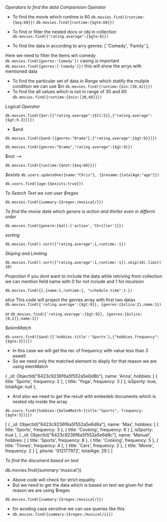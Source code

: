 <!-- *{
    "id": 1,
    "url": "http://www.tvmaze.com/shows/1/under-the-dome",
    "name": "Under the Dome",
    "type": "Scripted",
    "language": "English",
    "genres": ["Drama", "Science-Fiction", "Thriller"],
    "status": "Ended",
    "runtime": 60,
    "premiered": "2013-06-24",
    "officialSite": "http://www.cbs.com/shows/under-the-dome/",
    "schedule": { "time": "22:00", "days": ["Thursday"] },
    "rating": { "average": 6.5 },
    "weight": 91,
    "network": { "id": 2, "name": "CBS", "country": { "name": "United States", "code": "US", "timezone": "America/New_York" } },
    "webChannel": null,
    "externals": { "tvrage": 25988, "thetvdb": 264492, "imdb": "tt1553656" },
    "image": {
      "medium": "http://static.tvmaze.com/uploads/images/medium_portrait/0/1.jpg",
      "original": "http://static.tvmaze.com/uploads/images/original_untouched/0/1.jpg"
    },
    "summary": "<p><b>Under the Dome</b> is the story of a small town that is suddenly and inexplicably sealed off from the rest of the world by an enormous transparent dome. The town's inhabitants must deal with surviving the post-apocalyptic conditions while searching for answers about the dome, where it came from and if and when it will go away.</p>",
    "updated": 1529612668,
    "_links": { "self": { "href": "http://api.tvmaze.com/shows/1" }, "previousepisode": { "href": "http://api.tvmaze.com/episodes/185054" } }
  } -->

_Operators to find the data_
_Comparision Operator_

<!-- Common Operators $eq Equla to  ,`$nq` not Equal to, $lt Lesser than, $gt Greater than, $lte LesserThan or Equal, $gte Greater Than or equal -->

- To find the movie which runtime is 60
  `db.movies.find({runtime:{$eq:60}})`
  `db.movies.find({runtime:{$gte:60}})`

- To find or filter the nested docs or obj in collection
  `db.movies.find({"rating.average":{$gte:8}})`
- To find the data in according to arry
  genres: [ 'Comedy', 'Family' ],

Here we need to filter the items wrt comedy
`db.movies.find({genres:'Comedy'})` casing is important
`db.movies.find({genres:['Comedy']})` this will show the arrys with mentioned data

- To find the particular set of data _in Range_ which statify the muliple condition we can use $in
`db.movies.find({runtime:{$in:[30,42]}})`
- To find the all values which is not in range of 30 and 60
  `db.movies.find({runtime:{$nin:[30,60]}})`

_Logical Operator_

<!-- > $or, $nor, $and -->

`db.movies.find({$or:[{"rating.average":{$lt:5}},{"rating.average":{$gt:9.3}}]})`

- $and

`db.movies.find({$and:[{genres:"Drama"},{"rating.average":{$gt:9}}]})`

<!-- both are same we can avoid and by using below conditon -->

`db.movies.find({genres:"Drama","rating.average":{$gt:9}})`

<!--> $not -->

`db.movies.find({runtime:{$not:{$eq:60}}})`

_$exists_
`db.users.updateOne({name:"Chris"}, {$rename:{totalAge:"age"}})`

`db.users.find({age:{$exists:true}})`

_To Search Text we can user $regex_

`db.movies.find({summary:{$regex:/musical/}})`

<!-- This won't look for full equality it will just search the text which is mentioned in the regex -->

_To find the moive data which genere is action and thirller even in differnt order_

`db.movies.find({genere:{$all:['action','thriller']}})`

_sorting_

`db.movies.find().sort({"rating.average":1,runtime:-1})`

_Skiping and Limiting_

`db.movies.find().sort({"rating.average":1,runtime:-1}).skip(10).limit(10)`

_Projection_
if you dont want to include the data while retriving from collection we can mention feild name with 0 for not include and 1 for inculsion

`db.movies.find({},{name:1,runtime:1, "schedule.time":1 })`

_slice_
This code will project the genres array with first two datas
`db.movies.find({'rating.average':{$gt:9}}, {genres:{$slice:2},name:1})`

or
`db.movies.find({'rating.average':{$gt:9}}, {genres:{$slice:[0,2]},name:1})`

_$elemMatch_

`db.users.find({$and:[{'hobbies.title':'Sports'},{"hobbies.frequency":{$gte:3}}]})`

- In this case we will get the rec of frequency with value less than 3 aswell
- So we need only the matched element to disply for that reason we are using elemMatch

{
\_id: ObjectId("6423c9236f6a5f552a5e6d8b"),
name: 'Anna',
hobbies: [
{ title: 'Sports', frequency: 2 },
{ title: 'Yoga', frequency: 3 }
],
isSporty: true,
totalAge: null
},

- And also we need to get the result with embedeb documents which is nested obj inside the array

`db.users.find({hobbies:{$elemMatch:{title:"Sports", frequency:{$gte:3}}}})`

[
  {
    _id: ObjectId("6423c9236f6a5f552a5e6d8a"),
    name: 'Max',
    hobbies: [
      { title: 'Sports', frequency: 3 },
      { title: 'Cooking', frequency: 6 }
    ],
    isSporty: true
  },
  {
    _id: ObjectId("6423c9236f6a5f552a5e6d8c"),
    name: 'Manuel',
    hobbies: [
      { title: 'Sports', frequency: 8 },
      { title: 'Cooking', frequency: 5 },
      { title: 'Tinnes', frequency: 4 },
      { title: 'Cars', frequency: 2 },
      { title: 'Movie', frequency: 2 }
    ],
    phone: '012177972',
    totalAge: 29
  }
]

*To find the document based on text*

db.movies.find({summary:'musical'})

- Above code will check for strict equality
- But we need to get the data which is based on text we given for that reason we are using $regex

`db.movies.find({summary:{$regex:/musical/}})`

- for avoding case sensitive we can use queries like this
- `db.movies.find({summary:{$regex:/musical/i}})`


